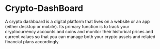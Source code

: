 # Crypto-DashBoard
A crypto dashboard is a digital platform that lives on a website or an app (either desktop or mobile). Its primary function is to track your cryptocurrency accounts and coins and monitor their historical prices and current values so that you can manage both your crypto assets and related financial plans accordingly.

